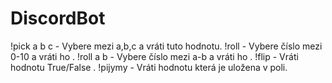 # DiscordBot

!pick a b c - Vybere mezi a,b,c a vráti tuto hodnotu.
!roll - Vybere číslo mezi 0-10 a vráti ho .
!roll a b - Vybere číslo mezi a-b a vráti ho .
!flip - Vráti hodnotu True/False .
!pijymy - Vráti hodnotu která je uložena v poli.
